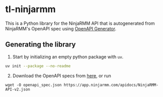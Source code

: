 # tl-ninjarmm

This is a Python library for the NinjaRMM API that is autogenerated from NinjaRMM's OpenAPI spec using [OpenAPI Generator](https://openapi-generator.tech/).

## Generating the library
1. Start by initializing an empty python package with `uv`.
```bash
uv init --package --no-readme 
``` 
2. Download the OpenAPI specs from [here](https://app.ninjarmm.com/apidocs/NinjaRMM-API-v2.json), or run 
```
wget -O openapi_spec.json https://app.ninjarmm.com/apidocs/NinjaRMM-API-v2.json
```